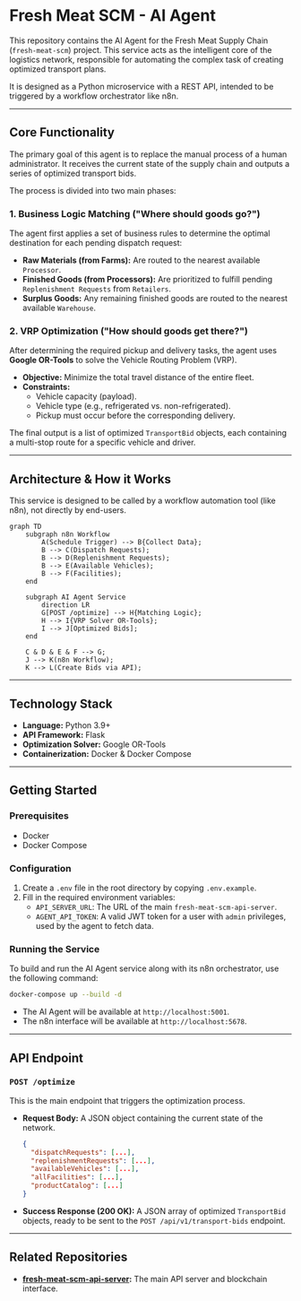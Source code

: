 # Fresh Meat SCM - AI Agent

This repository contains the AI Agent for the Fresh Meat Supply Chain (`fresh-meat-scm`) project. This service acts as the intelligent core of the logistics network, responsible for automating the complex task of creating optimized transport plans.

It is designed as a Python microservice with a REST API, intended to be triggered by a workflow orchestrator like n8n.

---

## Core Functionality

The primary goal of this agent is to replace the manual process of a human administrator. It receives the current state of the supply chain and outputs a series of optimized transport bids.

The process is divided into two main phases:

### 1. Business Logic Matching ("Where should goods go?")

The agent first applies a set of business rules to determine the optimal destination for each pending dispatch request:
- **Raw Materials (from Farms):** Are routed to the nearest available `Processor`.
- **Finished Goods (from Processors):** Are prioritized to fulfill pending `Replenishment Requests` from `Retailers`.
- **Surplus Goods:** Any remaining finished goods are routed to the nearest available `Warehouse`.

### 2. VRP Optimization ("How should goods get there?")
After determining the required pickup and delivery tasks, the agent uses **Google OR-Tools** to solve the Vehicle Routing Problem (VRP).
- **Objective:** Minimize the total travel distance of the entire fleet.
- **Constraints:**
    - Vehicle capacity (payload).
    - Vehicle type (e.g., refrigerated vs. non-refrigerated).
    - Pickup must occur before the corresponding delivery.

The final output is a list of optimized `TransportBid` objects, each containing a multi-stop route for a specific vehicle and driver.

---

## Architecture & How it Works

This service is designed to be called by a workflow automation tool (like n8n), not directly by end-users.

```mermaid
graph TD
    subgraph n8n Workflow
        A(Schedule Trigger) --> B{Collect Data};
        B --> C(Dispatch Requests);
        B --> D(Replenishment Requests);
        B --> E(Available Vehicles);
        B --> F(Facilities);
    end

    subgraph AI Agent Service
        direction LR
        G[POST /optimize] --> H{Matching Logic};
        H --> I{VRP Solver OR-Tools};
        I --> J[Optimized Bids];
    end

    C & D & E & F --> G;
    J --> K(n8n Workflow);
    K --> L(Create Bids via API);
```

---

## Technology Stack

- **Language:** Python 3.9+
- **API Framework:** Flask
- **Optimization Solver:** Google OR-Tools
- **Containerization:** Docker & Docker Compose

---

## Getting Started

### Prerequisites
- Docker
- Docker Compose

### Configuration
1. Create a `.env` file in the root directory by copying `.env.example`.
2. Fill in the required environment variables:
    - `API_SERVER_URL`: The URL of the main `fresh-meat-scm-api-server`.
    - `AGENT_API_TOKEN`: A valid JWT token for a user with `admin` privileges, used by the agent to fetch data.

### Running the Service
To build and run the AI Agent service along with its n8n orchestrator, use the following command:

```bash
docker-compose up --build -d
```
- The AI Agent will be available at `http://localhost:5001`.
- The n8n interface will be available at `http://localhost:5678`.

---

## API Endpoint

### `POST /optimize`

This is the main endpoint that triggers the optimization process.

- **Request Body:** A JSON object containing the current state of the network.
  ```json
  {
    "dispatchRequests": [...],
    "replenishmentRequests": [...],
    "availableVehicles": [...],
    "allFacilities": [...],
    "productCatalog": [...]
  }
  ```

- **Success Response (200 OK):** A JSON array of optimized `TransportBid` objects, ready to be sent to the `POST /api/v1/transport-bids` endpoint.

---

## Related Repositories

- **[fresh-meat-scm-api-server](https://github.com/your-username/fresh-meat-scm-api-server):** The main API server and blockchain interface.
